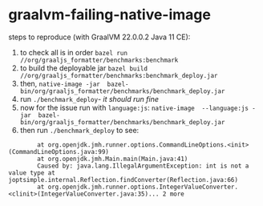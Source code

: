 # graalvm-failing-native-image

steps to reproduce (with GraalVM 22.0.0.2 Java 11 CE):

1. to check all is in order `bazel run //org/graaljs_formatter/benchmarks:benchmark`
2. to build the deployable jar `bazel build //org/graaljs_formatter/benchmarks:benchmark_deploy.jar`
3. then, `native-image -jar  bazel-bin/org/graaljs_formatter/benchmarks/benchmark_deploy.jar`
4. run `./benchmark_deploy`- *it should run fine*
5. now for the issue run with `language:js`: `native-image  --language:js -jar  bazel-bin/org/graaljs_formatter/benchmarks/benchmark_deploy.jar`
6. then run `./benchmark_deploy` to see: 
```Exception in thread "main" java.lang.ExceptionInInitializerError
        at org.openjdk.jmh.runner.options.CommandLineOptions.<init>(CommandLineOptions.java:99)
        at org.openjdk.jmh.Main.main(Main.java:41) 
        Caused by: java.lang.IllegalArgumentException: int is not a value type at joptsimple.internal.Reflection.findConverter(Reflection.java:66) 
        at org.openjdk.jmh.runner.options.IntegerValueConverter.<clinit>(IntegerValueConverter.java:35)... 2 more

